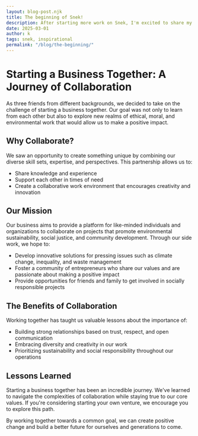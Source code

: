 ```yaml
---
layout: blog-post.njk
title: The beginning of Snek!
description: After starting more work on Snek, I'm excited to share my progress with you. This is a project that has been in the back of our mind for years, but it finally made its way into reality
date: 2025-03-01
author: k
tags: snek, inspirational
permalink: "/blog/the-beginning/"
---
```


# Starting a Business Together: A Journey of Collaboration
As three friends from different backgrounds, we decided to take on the challenge of starting a business together. Our goal was not only to learn from each other but also to explore new realms of ethical, moral, and environmental work that would allow us to make a positive impact.

## Why Collaborate?
We saw an opportunity to create something unique by combining our diverse skill sets, expertise, and perspectives. This partnership allows us to:
- Share knowledge and experience
- Support each other in times of need
- Create a collaborative work environment that encourages creativity and innovation

## Our Mission
Our business aims to provide a platform for like-minded individuals and organizations to collaborate on projects that promote environmental sustainability, social justice, and community development. Through our side work, we hope to:
- Develop innovative solutions for pressing issues such as climate change, inequality, and waste management
- Foster a community of entrepreneurs who share our values and are passionate about making a positive impact
- Provide opportunities for friends and family to get involved in socially responsible projects

## The Benefits of Collaboration
Working together has taught us valuable lessons about the importance of:
- Building strong relationships based on trust, respect, and open communication
- Embracing diversity and creativity in our work
- Prioritizing sustainability and social responsibility throughout our operations

## Lessons Learned
Starting a business together has been an incredible journey. We've learned to navigate the complexities of collaboration while staying true to our core values. If you're considering starting your own venture, we encourage you to explore this path.

By working together towards a common goal, we can create positive change and build a better future for ourselves and generations to come.